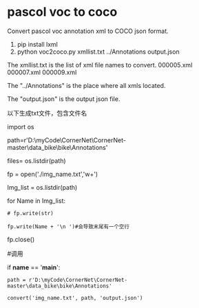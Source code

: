 # pascol voc to coco
Convert pascol voc annotation xml to COCO json format.

1. pip install lxml
2. python voc2coco.py xmllist.txt ../Annotations output.json

The xmllist.txt is the list of xml file names to convert.
000005.xml
000007.xml
000009.xml

The "../Annotations" is the place where all xmls located.

The "output.json" is the output json file.

以下生成txt文件，包含文件名

import os

path=r'D:\myCode\CornerNet\CornerNet-master\data_bike\bike\Annotations'

files= os.listdir(path)

fp = open('./img_name.txt','w+')

Img_list = os.listdir(path)

for Name in Img_list:

    # fp.write(str) 
    
    fp.write(Name + '\n ')#会导致末尾有一个空行
    
fp.close()

#调用

if __name__ == '__main__':

    path = r'D:\myCode\CornerNet\CornerNet-master\data_bike\bike\Annotations'
    
    convert('img_name.txt', path, 'output.json')
    
    
